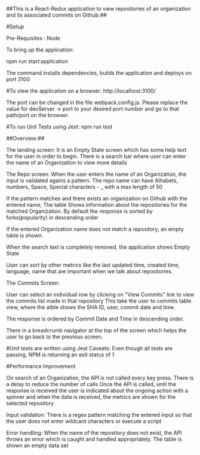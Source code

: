 ##This is a React-Redux application to view repositories of an organization and its associated commits on Github.##

#Setup

Pre-Requisites : Node

To bring up the application:

npm run start:application

The command installs dependencies, builds the application and deploys on port 3100


#To view the application on a browser:
http://localhost:3100/

The port can be changed in the file webpack.config.js. Please replace the value for devServer -> port to your desired port number
and go to that path/port on the browser.

#To run Unit Tests using Jest:
npm run test



##Overview:##

The landing screen:
It is an Empty State screen which has some help text for the user in order to begin.
There is a search bar where user can enter the name of an Organization to view more details

The Repo screen:
When the user enters the name of an Organization, the input is validated agains a pattern. The repo name can have Alhabets, numbers, Space, Special characters - _ with a max length of 50

If the pattern matches and there exists an organization on Github with the entered name,
The table Shows information about the repositories for the matched Organization.
By default the response is sorted by forks(popularity) in descending order

If the entered Organization name does not match a repository, an empty table is shown.

When the search text is completely removed, the application shows Empty State

User can sort by other metrics like the last updated time, created time, language, name that are important when we talk about repositories.


The Commits Screen:

User can select an individual row by clicking on "View Commits" link to view the commits
list made in that repository
This take the user to commits table view, where the atble shows the SHA ID, user, commit date and time.

The response is ordered by Commit Date and Time in descending order.

There in a breadcrumb navigator at the top of the screen which helps the user to go back to the previous screen.



#Unit tests are written using Jest
Caveats: Even though all tests are passing, NPM is returning an exit status of 1

#Performance Improvement

On search of an Organization, the API is not called every key press. There is a delay to reduce the number of calls
Once the API is called, until the response is received the user is indicated about the ongoing action with a spinner
and when the data is received, the metrics are shown for the selected repository

Input validation:
There is a regex pattern matching the entered input so that the user does not enter wildcard characters or execute a script

Error handling:
When the name of the repository does not exist, the API throws an error which is caught and handled appropriately. The table is shown an empty data set


